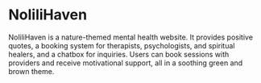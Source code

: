# NoliliHaven
NoliliHaven is a nature-themed mental health website. It provides positive quotes, a booking system for therapists, psychologists, and spiritual healers, and a chatbox for inquiries. Users can book sessions with providers and receive motivational support, all in a soothing green and brown theme.
